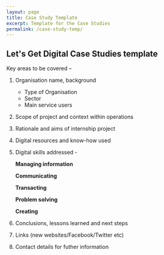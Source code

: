 ```yaml
---
layout: page
title: Case Study Template
excerpt: Template for the Case Studies
permalink: /case-study-temp/
---
```


## Let's Get Digital Case Studies template 


Key areas to be covered –  


1. Organisation name, background  


    * Type of Organisation
    * Sector
    * Main service users
   
    
2. Scope of project and context within operations



3. Rationale and aims of internship project



4. Digital resources and know-how used



5. Digital skills addressed -


      **Managing information**

      **Communicating**

      **Transacting**

      **Problem solving**

      **Creating**


6. Conclusions, lessons learned and next steps 



7. Links (new websites/Facebook/Twitter etc)



8. Contact details for futher information



